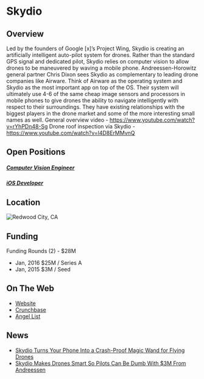# Skydio
## Overview
Led by the founders of Google [x]’s Project Wing, Skydio is creating an artificially intelligent auto-pilot system for drones. Rather than the standard GPS signal and dedicated pilot, Skydio relies on computer vision to allow drones to be maneuvered by waving a mobile phone.
Andreessen-Horowitz general partner Chris Dixon sees Skydio as complementary to leading drone companies like Airware. Think of Airware as the operating system and Skydio as the most important app on top of the OS.
Their system will ultimately use 4-6 of the same cheap image sensors and processors in mobile phones to give drones the ability to navigate intelligently with respect to their surroundings.
They have existing relationships with the biggest players in the drone market and some of the more interesting small names as well.
General overview video - https://www.youtube.com/watch?v=rYhPDn48-Sg
Drone roof inspection via Skydio - https://www.youtube.com/watch?v=l4D8ErMMvnQ

## Open Positions
##### [Computer Vision Engineer](https://github.com/the31337/jobs/blob/master/skydio/computer-vision-engineer.md)
##### [iOS Developer](https://github.com/the31337/jobs/blob/master/skydio/ios-developer.md)

## Location
![Redwood City, CA](https://maps.googleapis.com/maps/api/staticmap?center=Redwood+City,+CA&zoom=13&scale=false&size=600x300&maptype=roadmap&format=png&visual_refresh=true)

## Funding
Funding Rounds (2) - $28M
+ Jan, 2016	$25M / Series A
+ Jan, 2015	$3M / Seed

## On The Web
+ [Website](http://www.skydio.com/)
+ [Crunchbase](https://www.crunchbase.com/organization/skydio#/entity)
+ [Angel List](https://angel.co/skydio)

## News
+ [Skydio Turns Your Phone Into a Crash-Proof Magic Wand for Flying Drones](http://gizmodo.com/skydio-turns-your-phone-into-a-crash-proof-magic-wand-f-1679733634)
+ [Skydio Makes Drones Smart So Pilots Can Be Dumb With $3M From Andreessen](https://techcrunch.com/2015/01/15/drone-auto-pilot)
